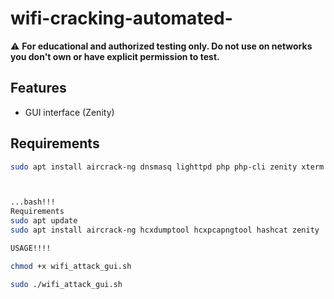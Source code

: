 # wifi-cracking-automated-


⚠️ **For educational and authorized testing only. Do not use on networks you don't own or have explicit permission to test.**

## Features

- GUI interface (Zenity)


## Requirements

```bash
sudo apt install aircrack-ng dnsmasq lighttpd php php-cli zenity xterm



...bash!!!
Requirements
sudo apt update
sudo apt install aircrack-ng hcxdumptool hcxpcapngtool hashcat zenity

USAGE!!!!

chmod +x wifi_attack_gui.sh

sudo ./wifi_attack_gui.sh

